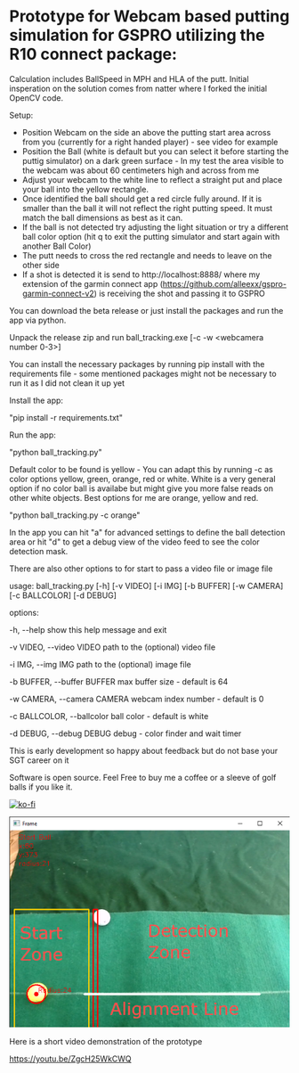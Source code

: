 # Prototype for Webcam based putting simulation for GSPRO utilizing the R10 connect package:

Calculation includes BallSpeed in MPH and HLA of the putt. Initial insperation on the solution comes from natter where I forked the initial OpenCV code.

Setup:

- Position Webcam on the side an above the putting start area across from you (currently for a right handed player) - see video for example
- Position the Ball (white is default but you can select it before starting the puttig simulator) on a dark green surface - In my test the area visible to the webcam was about 60 centimeters high and across from me
- Adjust your webcam to the white line to reflect a straight put and place your ball into the yellow rectangle.
- Once identified the ball should get a red circle fully around. If it is smaller than the ball it will not reflect the right putting speed. It must match the ball dimensions as best as it can.
- If the ball is not detected try adjusting the light situation or try a different ball color option (hit q to exit the putting simulator and start again with another Ball Color)
- The putt needs to cross the red rectangle and needs to leave on the other side
- If a shot is detected it is send to http://localhost:8888/ where my extension of the garmin connect app (https://github.com/alleexx/gspro-garmin-connect-v2) is receiving the shot and passing it to GSPRO

You can download the beta release or just install the packages and run the app via python.

Unpack the release zip and run ball_tracking.exe [-c <ballcolor OR calibrate> -w <webcamera number 0-3>]

You can install the necessary packages by running pip install with the requirements file - some mentioned packages might not be necessary to run it as I did not clean it up yet

Install the app:

"pip install -r requirements.txt"

Run the app:

"python ball_tracking.py"

Default color to be found is yellow - You can adapt this by running -c as color options yellow, green, orange, red or white. White is a very general option if no color ball is availabe but might give you more false reads on other white objects. Best options for me are orange, yellow and red.

"python ball_tracking.py -c orange"

In the app you can hit "a" for advanced settings to define the ball detection area or hit "d" to get a debug view of the video feed to see the color detection mask.

There are also other options to for start to pass a video file or image file

usage: ball_tracking.py [-h] [-v VIDEO] [-i IMG] [-b BUFFER] [-w CAMERA] [-c BALLCOLOR] [-d DEBUG]

options:

  -h, --help                  show this help message and exit

  -v VIDEO, --video VIDEO     path to the (optional) video file

  -i IMG, --img IMG           path to the (optional) image file

  -b BUFFER, --buffer BUFFER  max buffer size - default is 64

  -w CAMERA, --camera CAMERA  webcam index number - default is 0

  -c BALLCOLOR, --ballcolor   ball color - default is white

  -d DEBUG, --debug DEBUG     debug - color finder and wait timer

This is early development so happy about feedback but do not base your SGT career on it

Software is open source. Feel Free to buy me a coffee or a sleeve of golf balls if you like it.

[![ko-fi](https://ko-fi.com/img/githubbutton_sm.svg)](https://ko-fi.com/U6U2I70HX)

<img src="Camera-Putting-Alignment.png">

Here is a short video demonstration of the prototype

https://youtu.be/ZgcH25WkCWQ




